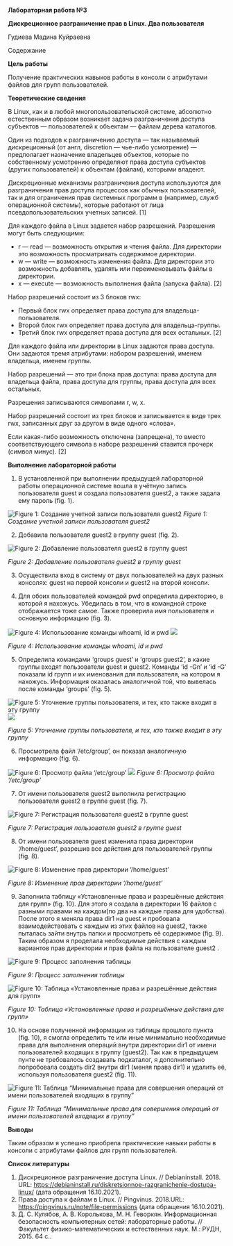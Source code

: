 ﻿**Лабораторная работа №3**

**Дискреционное разграничение прав в Linux. Два пользователя**

Гудиева Мадина Куйраевна

Содержание



**Цель работы**

Получение практических навыков работы в консоли с атрибутами файлов для групп пользователей.

**Теоретические сведения**

В Linux, как и в любой многопользовательской системе, абсолютно естественным образом возникает задача разграничения доступа субъектов — пользователей к объектам — файлам дерева каталогов.

Один из подходов к разграничению доступа — так называемый дискреционный (от англ, discretion — чье-либо усмотрение) — предполагает назначение владельцев объектов, которые по собственному усмотрению определяют права доступа субъектов (других пользователей) к объектам (файлам), которыми владеют.

Дискреционные механизмы разграничения доступа используются для разграничения прав доступа процессов как обычных пользователей, так и для ограничения прав системных программ в (например, служб операционной системы), которые работают от лица псевдопользовательских учетных записей. [1]

Для каждого файла в Linux задается набор разрешений. Разрешения могут быть следующими:

- r — read — возможность открытия и чтения файла. Для директории это возможность просматривать содержимое директории.
- w — write — возможность изменения файла. Для директории это возможность добавлять, удалять или переименовывать файлы в директории.
- x — execute — возможность выполнения файла (запуска файла). [2]

Набор разрешений состоит из 3 блоков rwx:

- Первый блок rwx определяет права доступа для владельца-пользователя.
- Второй блок rwx определяет права доступа для владельца-группы.
- Третий блок rwx определяет права доступа для всех остальных. [2]

Для каждого файла или директории в Linux задаются права доступа. Они задаются тремя атрибутами: набором разрешений, именем владельца, именем группы.

Набор разрешений — это три блока прав доступа: права доступа для владельца файла, права доступа для группы, права доступа для всех остальных.

Разрешения записываются символами r, w, x.

Набор разрешений состоит из трех блоков и записывается в виде трех rwx, записанных друг за другом в виде одного «слова».

Если какая-либо возможность отключена (запрещена), то вместо соответствующего символа в наборе разрешений ставится прочерк (символ минус). [2]

**Выполнение лабораторной работы**

1. В установленной при выполнении предыдущей лабораторной работы операционной системе вошла в учётную запись пользователя guest и создала пользователя guest2, а также задала ему пароль (fig. 1).

![Figure 1: Создание учетной записи пользователя guest2](images/1.png)
*Figure 1: Создание учетной записи пользователя guest2*

2. Добавила пользователя guest2 в группу guest (fig. 2).

![Figure 2: Добавление пользователя guest2 в группу guest](images/1-2.png)

*Figure 2: Добавление пользователя guest2 в группу guest*

3. Осуществила вход в систему от двух пользователей на двух разных консолях: guest на первой консоли и guest2 на второй консоли.


4. Для обоих пользователей командой pwd определила директорию, в которой я нахожусь. Убедилась в том, что в командной строке отображается тоже самое. Также проверила имя пользователя и основную информацию (fig. 3).

![Figure 4: Использование команды whoami, id и pwd](images/2.png)
![](images/3.png)

*Figure 4: Использование команды whoami, id и pwd*

5. Определила командами ‘groups guest’ и ‘groups guest2’, в какие группы входят пользователи guest и guest2. Команды ‘id -Gn’ и ‘id -G’ показали id групп и их именования для пользователя, на котором я нахожусь. Информация оказалась аналогичной той, что вывелась после команды ‘groups’ (fig. 5).

![Figure 5: Уточнение группы пользователя, и тех, кто также входит в эту группу](images/4.png)
![](images/5.png)

*Figure 5: Уточнение группы пользователя, и тех, кто также входит в эту группу*

6. Просмотрела файл ‘/etc/group’, он показал аналогичную информацию (fig. 6).

![Figure 6: Просмотр файла ‘/etc/group’](images/6.png)
![](images/6-1.png)
*Figure 6: Просмотр файла ‘/etc/group’*

7. От имени пользователя guest2 выполнила регистрацию пользователя guest2 в группе guest (fig. 7).

![Figure 7: Регистрация пользователя guest2 в группе guest](images/7.png)

*Figure 7: Регистрация пользователя guest2 в группе guest*

8. От имени пользователя guest изменила права директории ‘/home/guest’, разрешив все действия для пользователей группы (fig. 8).

![Figure 8: Изменение прав директории ‘/home/guest’](images/9.png)

*Figure 8: Изменение прав директории ‘/home/guest’*

9. Заполнила таблицу «Установленные права и разрешённые действия для групп» (fig. 10). Для этого я создала в директории 16 файлов с разными правами на каждом(по два на каждые права для удобства). После этого я меняла права dir1 на guest и пробовала взаимодействовать с каждым из этих файлов на guest2, также пыталась зайти внутрь папки и просмотреть её содержимое (fig. 9). Таким образом я проделала необходимые действия с каждым вариантов прав директории и прав файла на пользователе guest2 .

![Figure 9: Процесс заполнения таблицы](images/10.png)

*Figure 9: Процесс заполнения таблицы*

![Figure 10: Таблица «Установленные права и разрешённые действия для групп»](images/11.png)

*Figure 10: Таблица «Установленные права и разрешённые действия для групп»*

10. На основе полученной информации из таблицы прошлого пункта (fig. 10), я смогла определить те или иные минимально необходимые права для выполнения операций внутри директории dir1 от имени пользователей входящих в группу (guest2). Так как в предыдущем пунте не требовалось создавать подкаталог, я дополнительно попробовала создать dir2 внутри dir1 (меняя права dir1) и удалить её, используя пользователя guest2 (fig. 11).

![Figure 11: Таблица “Минимальные права для совершения операций от имени пользователей входящих в группу”](images/12.png)

*Figure 11: Таблица “Минимальные права для совершения операций от имени пользователей входящих в группу”*

**Выводы**

Таким образом я успешно приобрела практические навыки работы в консоли с атрибутами файлов для групп пользователей.

**Список литературы**

1. Дискреционное разграничение доступа Linux. // Debianinstall. 2018. URL: https://debianinstall.ru/diskretsionnoe-razgranichenie-dostupa-linux/ (дата обращения 16.10.2021).
1. Права доступа к файлам в Linux. // Pingvinus. 2018.URL: https://pingvinus.ru/note/file-permissions (дата обращения 16.10.2021).
1. Д. С. Кулябов, А. В. Королькова, М. Н. Геворкян. Информационная безопасность компьютерных сетей: лабораторные работы. // Факультет физико-математических и естественных наук. M.: РУДН, 2015. 64 с..
